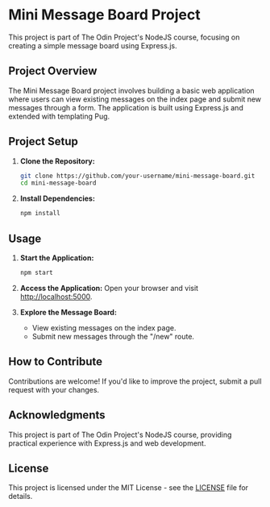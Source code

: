 # Mini Message Board Project

This project is part of The Odin Project's NodeJS course, focusing on creating a simple message board using Express.js.

## Project Overview

The Mini Message Board project involves building a basic web application where users can view existing messages on the index page and submit new messages through a form. The application is built using Express.js and extended with templating Pug.

## Project Setup

1. **Clone the Repository:**
   ```bash
   git clone https://github.com/your-username/mini-message-board.git
   cd mini-message-board
   ```

2. **Install Dependencies:**
   ```bash
   npm install
   ```


## Usage

1. **Start the Application:**
   ```bash
   npm start
   ```

2. **Access the Application:**
   Open your browser and visit [http://localhost:5000](http://localhost:5000).

3. **Explore the Message Board:**
   - View existing messages on the index page.
   - Submit new messages through the "/new" route.

## How to Contribute

Contributions are welcome! If you'd like to improve the project, submit a pull request with your changes.

## Acknowledgments

This project is part of The Odin Project's NodeJS course, providing practical experience with Express.js and web development.

## License

This project is licensed under the MIT License - see the [LICENSE](LICENSE) file for details.